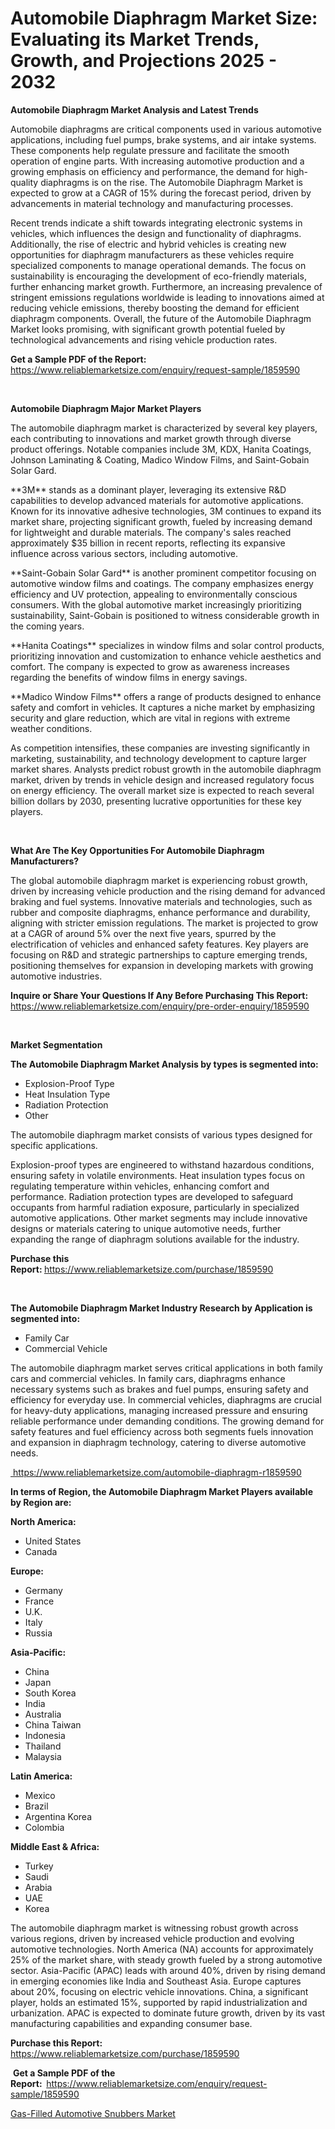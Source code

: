 <p><h1>Automobile Diaphragm Market Size: Evaluating its Market Trends, Growth, and Projections 2025 - 2032</h1></p><p><strong>Automobile Diaphragm Market Analysis and Latest Trends</strong></p>
<p><p>Automobile diaphragms are critical components used in various automotive applications, including fuel pumps, brake systems, and air intake systems. These components help regulate pressure and facilitate the smooth operation of engine parts. With increasing automotive production and a growing emphasis on efficiency and performance, the demand for high-quality diaphragms is on the rise. The Automobile Diaphragm Market is expected to grow at a CAGR of 15% during the forecast period, driven by advancements in material technology and manufacturing processes.</p><p>Recent trends indicate a shift towards integrating electronic systems in vehicles, which influences the design and functionality of diaphragms. Additionally, the rise of electric and hybrid vehicles is creating new opportunities for diaphragm manufacturers as these vehicles require specialized components to manage operational demands. The focus on sustainability is encouraging the development of eco-friendly materials, further enhancing market growth. Furthermore, an increasing prevalence of stringent emissions regulations worldwide is leading to innovations aimed at reducing vehicle emissions, thereby boosting the demand for efficient diaphragm components. Overall, the future of the Automobile Diaphragm Market looks promising, with significant growth potential fueled by technological advancements and rising vehicle production rates.</p></p>
<p><strong>Get a Sample PDF of the Report:&nbsp;</strong> <a href="https://www.reliablemarketsize.com/enquiry/request-sample/1859590?utm_campaign=3511&utm_medium=2&utm_source=Github&utm_content=ia&utm_term=31032025&utm_id=automobile-diaphragm">https://www.reliablemarketsize.com/enquiry/request-sample/1859590</a></p>
<p>&nbsp;</p>
<p><strong>Automobile Diaphragm Major Market Players</strong></p>
<p><p>The automobile diaphragm market is characterized by several key players, each contributing to innovations and market growth through diverse product offerings. Notable companies include 3M, KDX, Hanita Coatings, Johnson Laminating & Coating, Madico Window Films, and Saint-Gobain Solar Gard.</p><p>**3M** stands as a dominant player, leveraging its extensive R&D capabilities to develop advanced materials for automotive applications. Known for its innovative adhesive technologies, 3M continues to expand its market share, projecting significant growth, fueled by increasing demand for lightweight and durable materials. The company's sales reached approximately $35 billion in recent reports, reflecting its expansive influence across various sectors, including automotive.</p><p>**Saint-Gobain Solar Gard** is another prominent competitor focusing on automotive window films and coatings. The company emphasizes energy efficiency and UV protection, appealing to environmentally conscious consumers. With the global automotive market increasingly prioritizing sustainability, Saint-Gobain is positioned to witness considerable growth in the coming years.</p><p>**Hanita Coatings** specializes in window films and solar control products, prioritizing innovation and customization to enhance vehicle aesthetics and comfort. The company is expected to grow as awareness increases regarding the benefits of window films in energy savings. </p><p>**Madico Window Films** offers a range of products designed to enhance safety and comfort in vehicles. It captures a niche market by emphasizing security and glare reduction, which are vital in regions with extreme weather conditions.</p><p>As competition intensifies, these companies are investing significantly in marketing, sustainability, and technology development to capture larger market shares. Analysts predict robust growth in the automobile diaphragm market, driven by trends in vehicle design and increased regulatory focus on energy efficiency. The overall market size is expected to reach several billion dollars by 2030, presenting lucrative opportunities for these key players.</p></p>
<p>&nbsp;</p>
<p><strong>What Are The Key Opportunities For Automobile Diaphragm Manufacturers?</strong></p>
<p><p>The global automobile diaphragm market is experiencing robust growth, driven by increasing vehicle production and the rising demand for advanced braking and fuel systems. Innovative materials and technologies, such as rubber and composite diaphragms, enhance performance and durability, aligning with stricter emission regulations. The market is projected to grow at a CAGR of around 5% over the next five years, spurred by the electrification of vehicles and enhanced safety features. Key players are focusing on R&D and strategic partnerships to capture emerging trends, positioning themselves for expansion in developing markets with growing automotive industries.</p></p>
<p><strong>Inquire or Share Your Questions If Any Before Purchasing This Report:</strong> <a href="https://www.reliablemarketsize.com/enquiry/pre-order-enquiry/1859590?utm_campaign=3511&utm_medium=2&utm_source=Github&utm_content=ia&utm_term=31032025&utm_id=automobile-diaphragm">https://www.reliablemarketsize.com/enquiry/pre-order-enquiry/1859590</a></p>
<p>&nbsp;</p>
<p><strong>Market Segmentation</strong></p>
<p><strong>The Automobile Diaphragm Market Analysis by types is segmented into:</strong></p>
<p><ul><li>Explosion-Proof Type</li><li>Heat Insulation Type</li><li>Radiation Protection</li><li>Other</li></ul></p>
<p><p>The automobile diaphragm market consists of various types designed for specific applications. </p><p>Explosion-proof types are engineered to withstand hazardous conditions, ensuring safety in volatile environments. Heat insulation types focus on regulating temperature within vehicles, enhancing comfort and performance. Radiation protection types are developed to safeguard occupants from harmful radiation exposure, particularly in specialized automotive applications. Other market segments may include innovative designs or materials catering to unique automotive needs, further expanding the range of diaphragm solutions available for the industry.</p></p>
<p><strong>Purchase this Report:&nbsp;</strong><a href="https://www.reliablemarketsize.com/purchase/1859590?utm_campaign=3511&utm_medium=2&utm_source=Github&utm_content=ia&utm_term=31032025&utm_id=automobile-diaphragm">https://www.reliablemarketsize.com/purchase/1859590</a></p>
<p>&nbsp;</p>
<p><strong>The Automobile Diaphragm Market Industry Research by Application is segmented into:</strong></p>
<p><ul><li>Family Car</li><li>Commercial Vehicle</li></ul></p>
<p><p>The automobile diaphragm market serves critical applications in both family cars and commercial vehicles. In family cars, diaphragms enhance necessary systems such as brakes and fuel pumps, ensuring safety and efficiency for everyday use. In commercial vehicles, diaphragms are crucial for heavy-duty applications, managing increased pressure and ensuring reliable performance under demanding conditions. The growing demand for safety features and fuel efficiency across both segments fuels innovation and expansion in diaphragm technology, catering to diverse automotive needs.</p></p>
<p><a href="https://www.reliablemarketsize.com/automobile-diaphragm-r1859590?utm_campaign=3511&utm_medium=2&utm_source=Github&utm_content=ia&utm_term=31032025&utm_id=automobile-diaphragm">&nbsp;https://www.reliablemarketsize.com/automobile-diaphragm-r1859590</a></p>
<p><strong>In terms of Region, the Automobile Diaphragm Market Players available by Region are:</strong></p>
<p>
    <p> <strong> North America: </strong>
        <ul>
            <li>United States</li>
            <li>Canada</li>
        </ul>
        </p> 
    <p> <strong> Europe: </strong>
        <ul>
            <li>Germany</li>
            <li>France</li>
            <li>U.K.</li>
            <li>Italy</li>
            <li>Russia</li>
        </ul>
        </p> 
    <p> <strong> Asia-Pacific: </strong>
        <ul>
            <li>China</li>
            <li>Japan</li>
            <li>South Korea</li>
            <li>India</li>
            <li>Australia</li>
            <li>China Taiwan</li>
            <li>Indonesia</li>
            <li>Thailand</li>
            <li>Malaysia</li>
        </ul>
        </p> 
    <p> <strong> Latin America: </strong>
        <ul>
            <li>Mexico</li>
            <li>Brazil</li>
            <li>Argentina Korea</li>
            <li>Colombia</li>
        </ul>
        </p> 
    <p> <strong> Middle East & Africa: </strong>
        <ul>
            <li>Turkey</li>
            <li>Saudi</li>
            <li>Arabia</li>
            <li>UAE</li>
            <li>Korea</li>
        </ul>
    </p>
    </p>
<p><p>The automobile diaphragm market is witnessing robust growth across various regions, driven by increased vehicle production and evolving automotive technologies. North America (NA) accounts for approximately 25% of the market share, with steady growth fueled by a strong automotive sector. Asia-Pacific (APAC) leads with around 40%, driven by rising demand in emerging economies like India and Southeast Asia. Europe captures about 20%, focusing on electric vehicle innovations. China, a significant player, holds an estimated 15%, supported by rapid industrialization and urbanization. APAC is expected to dominate future growth, driven by its vast manufacturing capabilities and expanding consumer base.</p></p>
<p><strong>Purchase this Report: </strong><a href="https://www.reliablemarketsize.com/purchase/1859590?utm_campaign=3511&utm_medium=2&utm_source=Github&utm_content=ia&utm_term=31032025&utm_id=automobile-diaphragm">https://www.reliablemarketsize.com/purchase/1859590</a></p>
<p>&nbsp;<strong>Get a Sample PDF of the Report:&nbsp;&nbsp;</strong><a href="https://www.reliablemarketsize.com/enquiry/request-sample/1859590?utm_campaign=3511&utm_medium=2&utm_source=Github&utm_content=ia&utm_term=31032025&utm_id=automobile-diaphragm">https://www.reliablemarketsize.com/enquiry/request-sample/1859590</a></p>
<p><strong></strong></p>
<p><p><a href="https://github.com/lefiobakali/Market-Research-Report-List-1/blob/main/gas-filled-automotive-snubbers-market.md?utm_campaign=3511&utm_medium=2&utm_source=Github&utm_content=ia&utm_term=31032025&utm_id=automobile-diaphragm">Gas-Filled Automotive Snubbers Market</a></p></p>